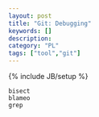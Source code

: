 ```yaml
---
layout: post
title: "Git: Debugging"
keywords: []
description: 
category: "PL"
tags: ["tool","git"]
---
```

{% include JB/setup %}

```shell
bisect
blameo
grep
```
